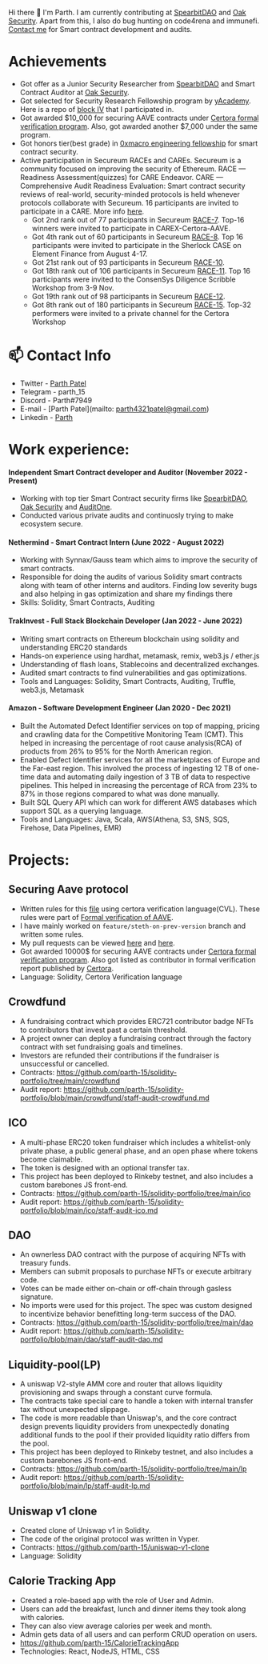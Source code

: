 Hi there 👋
I'm Parth. I am currently contributing at [SpearbitDAO](https://spearbit.com/) and [Oak Security](https://www.oaksecurity.io/). Apart from this, I also do bug hunting on code4rena and immunefi. [Contact me](https://github.com/parth-15/parth-15/edit/main/README.md#-contact-info) for Smart contract development and audits.

# Achievements

* Got offer as a Junior Security Researcher from [SpearbitDAO](https://spearbit.com/) and Smart Contract Auditor at [Oak Security](https://www.oaksecurity.io/).
* Got selected for Security Research Fellowship program by [yAcademy](https://yacademy.dev/). Here is a repo of [block IV](https://github.com/Yacademy-block-4) that I participated in.
* Got awarded $10_000 for securing AAVE contracts under [Certora formal verification program](https://discord.com/channels/814328279468474419/927065287172427798/1019940597353697281). Also, got awarded another $7_000 under the same program.
* Got honors tier(best grade) in [0xmacro engineering fellowship](https://0xmacro.com/engineering-fellowship) for smart contract security.
* Active participation in Secureum RACEs and CAREs. Secureum is a community focused on improving the security of Ethereum. RACE — Readiness Assessment(quizzes) for CARE Endeavor. CARE — Comprehensive Audit Readiness Evaluation: Smart contract security reviews of real-world, security-minded protocols is held whenever protocols collaborate with Secureum. 16 participants are invited to participate in a CARE. More info [here](https://discord.com/channels/814328279468474419/928441092116975696/928520290047242292).
   * Got 2nd rank out of 77 participants in Secureum [RACE-7](https://discord.com/channels/814328279468474419/927065287172427798/995142134082580601). Top-16 winners were invited to participate in CAREX-Certora-AAVE.
  * Got 4th rank out of 60 participants in Secureum [RACE-8](https://discord.com/channels/814328279468474419/927065287172427798/1004355015646916709). Top 16 participants were invited to participate in the Sherlock CASE on Element Finance from August 4-17.
  * Got 21st rank out of 93 participants in Secureum [RACE-10](https://discord.com/channels/814328279468474419/927065287172427798/1026417347965231114).
  * Got 18th rank out of 106 participants in Secureum [RACE-11](https://discord.com/channels/814328279468474419/927065287172427798/1036822349510623334). Top 16 participants were invited to the ConsenSys Diligence Scribble Workshop from 3-9 Nov.
  * Got 19th rank out of 98 participants in Secureum [RACE-12](https://discord.com/channels/814328279468474419/927065287172427798/1049907696603774986).
  * Got 8th rank out of 180 participants in Secureum [RACE-15](https://discord.com/channels/814328279468474419/927065287172427798/1079632172060782634). Top-32 performers were invited to a private channel for the Certora Workshop
  
 # 📫 Contact Info

* Twitter - [Parth Patel](https://twitter.com/__parthpatel__)
* Telegram - parth_15
* Discord - Parth#7949
* E-mail - [Parth Patel](mailto: parth4321patel@gmail.com)
* Linkedin - [Parth](https://www.linkedin.com/in/parth-patel11/)


# Work experience: 

#### Independent Smart Contract developer and Auditor (November 2022 - Present)
* Working with top tier Smart Contract security firms like [SpearbitDAO](https://spearbit.com/), [Oak Security](https://www.oaksecurity.io/) and [AuditOne](https://auditone.io/).
* Conducted various private audits and continuosly trying to make ecosystem secure.

#### Nethermind - Smart Contract Intern (June 2022 - August 2022)

* Working with Synnax/Gauss team which aims to improve the security of smart contracts.
* Responsible for doing the audits of various Solidity smart contracts along with team of other interns and auditors. Finding low severity bugs and also helping in gas optimization
and share my findings there
* Skills: Solidity, Smart Contracts, Auditing

#### TrakInvest - Full Stack Blockchain Developer (Jan 2022 - June 2022)

* Writing smart contracts on Ethereum blockchain using solidity and understanding ERC20 standards
* Hands-on experience using hardhat, metamask, remix, web3.js / ether.js
* Understanding of flash loans, Stablecoins and decentralized exchanges.
* Audited smart contracts to find vulnerabilities and gas optimizations.
* Tools and Languages: Solidity, Smart Contracts, Auditing, Truffle, web3.js, Metamask

#### Amazon - Software Development Engineer (Jan 2020 - Dec 2021)
* Built the Automated Defect Identifier services on top of mapping, pricing and crawling data for the Competitive Monitoring Team (CMT). This helped in increasing the percentage of root cause analysis(RCA) of products from 26% to 95% for the North American region.
* Enabled Defect Identifier services for all the marketplaces of Europe and the Far-east region. This involved the process of ingesting 12 TB of one-time data and automating daily ingestion of 3 TB of data to respective pipelines. This helped in increasing the percentage of RCA from 23% to 87% in those regions compared to what was done manually.
* Built SQL Query API which can work for different AWS databases which support SQL as a querying language.
* Tools and Languages: Java, Scala,  AWS(Athena, S3, SNS, SQS, Firehose, Data Pipelines, EMR)


# Projects:

## Securing Aave protocol
* Written rules for this [file](https://github.com/MichaelMorami/aave-protocol-v2-AStETH/tree/feature/steth-on-prev-version) using certora verification language(CVL). These rules were part of [Formal verification of AAVE](https://governance.aave.com/t/continuous-formal-verification). 
* I have mainly worked on `feature/steth-on-prev-version` branch and written some rules. 
* My pull requests can be viewed [here](https://github.com/MichaelMorami/aave-protocol-v2-AStETH/pull/4) and [here](https://github.com/Certora/aave-token-v3/pull/2).
* Got awarded 10000$ for securing AAVE contracts under [Certora formal verification program](https://discord.com/channels/814328279468474419/927065287172427798/1019940597353697281). Also got listed as contributor in formal verification report published by [Certora](https://www.certora.com/wp-content/uploads/2022/09/Formal-Verification-Report-of-AAVE-Token-V3.pdf).
* Language: Solidity, Certora Verification language

## Crowdfund 
* A fundraising contract which provides ERC721 contributor badge NFTs to contributors that invest past a certain threshold. 
* A project owner can deploy a fundraising contract through the factory contract with set fundraising goals and timelines. 
* Investors are refunded their contributions if the fundraiser is unsuccessful or cancelled.
* Contracts: https://github.com/parth-15/solidity-portfolio/tree/main/crowdfund
* Audit report: https://github.com/parth-15/solidity-portfolio/blob/main/crowdfund/staff-audit-crowdfund.md

## ICO
* A multi-phase ERC20 token fundraiser which includes a whitelist-only private phase, a public general phase, and an open phase where tokens become claimable. 
* The token is designed with an optional transfer tax. 
* This project has been deployed to Rinkeby testnet, and also includes a custom barebones JS front-end.
* Contracts: https://github.com/parth-15/solidity-portfolio/tree/main/ico
* Audit report: https://github.com/parth-15/solidity-portfolio/blob/main/ico/staff-audit-ico.md

## DAO
* An ownerless DAO contract with the purpose of acquiring NFTs with treasury funds. 
* Members can submit proposals to purchase NFTs or execute arbitrary code. 
* Votes can be made either on-chain or off-chain through gasless signature. 
* No imports were used for this project. The spec was custom designed to incentivize behavior benefitting long-term success of the DAO.
* Contracts: https://github.com/parth-15/solidity-portfolio/tree/main/dao
* Audit report: https://github.com/parth-15/solidity-portfolio/blob/main/dao/staff-audit-dao.md

## Liquidity-pool(LP)
* A uniswap V2-style AMM core and router that allows liquidity provisioning and swaps through a constant curve formula. 
* The contracts take special care to handle a token with internal transfer tax without unexpected slippage. 
* The code is more readable than Uniswap's, and the core contract design prevents liquidity providers from unexpectedly donating additional funds to the pool if their provided liquidity ratio differs from the pool. 
* This project has been deployed to Rinkeby testnet, and also includes a custom barebones JS front-end.
* Contracts: https://github.com/parth-15/solidity-portfolio/tree/main/lp
* Audit report: https://github.com/parth-15/solidity-portfolio/blob/main/lp/staff-audit-lp.md

## Uniswap v1 clone
* Created clone of Uniswap v1 in Solidity.
* The code of the original protocol was written in Vyper.
* Contracts: https://github.com/parth-15/uniswap-v1-clone
* Language: Solidity

## Calorie Tracking App

* Created a role-based app with the role of User and Admin.
* Users can add the breakfast, lunch and dinner items they took along with calories.
* They can also view average calories per week and month.
* Admin gets data of all users and can perform CRUD  operation on users.
* https://github.com/parth-15/CalorieTrackingApp
* Technologies: React, NodeJS, HTML, CSS


